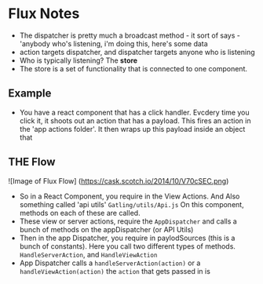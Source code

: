 # Flux Notes
* The dispatcher is pretty much a broadcast method - it sort of says - 'anybody who's listening, i'm doing this, here's some data
* action targets dispatcher, and dispatcher targets anyone who is listening
* Who is typically listening? The __store__
* The store is a set of functionality that is connected to one component.

## Example
* You have a react component that has a click handler. Evcdery time you click it, it shoots out an action that has a payload. This fires an action in the 'app actions folder'. It then wraps up this payload inside an object that


## THE Flow
![Image of Flux Flow]
(https://cask.scotch.io/2014/10/V70cSEC.png)

* So in a React Component, you require in the View Actions. And Also something called 'api utils' `Gatling/utils/Api.js` On this component, methods on each of these are called.
* These view or server actions, require the `AppDispatcher` and calls a bunch of methods on the appDispatcher (or API Utils)
* Then in the app Dispatcher, you require in paylodSources (this is a bunch of constants). Here you call two different types of methods. `HandleServerAction`, and `HandleViewAction`
* App Dispatcher calls a `handleServerAction(action)` or a `handleViewAction(action)` the `action` that gets passed in is
